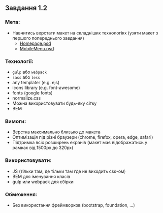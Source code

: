 ## Завдання 1.2

### Мета:
- Навчитись верстати макет на складніших технологіях (узяти макет з першого попереднього завдання)
  - [Homepage.psd](./1-1-styling/Homepage.psd)
  - [MobileMenu.psd](./1-1-styling/MobileMenu.psd)

### Технології:
- `gulp` або `webpack`
- `sass` або `less`
- any templater (e.g. ejs)
- icons library (e.g. font-awesome)
- fonts (google fonts)
- normalize.css
- Можна використовувати будь-яку сітку
- BEM


### Вимоги:
- Верстка максимально близько до макета
- Оптимізація під різні браузери (chrome, firefox, opera, edge, safari)
- Підтримка всіх розширень екранів (макет має відображатись у рамках від 1500px до 320px)


### Використовувати:
- JS (тільки там, де  тільки там где не виходить css-ом)
- BEM для іменування класів
- gulp или webpack для сбірки

### Обмеження:
- Без використання фреймворков (bootstrap, foundation, ...)
